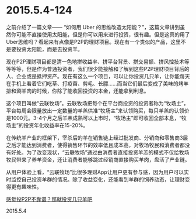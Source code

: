 2015.5.4-124
=============
之前介绍了一篇文章—— “如何用 Uber 的思维改造太阳能？”，这篇文章讲到虽然你可能不直接使用太阳能，但是你可以用来进行投资，很有趣。但是这真的用了Uber思维吗？看起来有点像是P2P的理财项目。现在有一个类似的产品，这里不是要投资太阳能，而是去投资羊。

现在P2P理财项目都是清一色地拼收益率、拼平台背景、拼交易额、拼风控技术等等等等，但是作为普通投资者，我们很少能接触和了解到这些P2P理财项目背后的人、企业或是抵押资产。现在有这么一个项目，可以让你投资几只羊，让你能每天在手机上看着它们吃草、打疫苗、剪毛、长膘……而当它们最后变成了美味的烤羊排和涮羊肉的时候，你除了能收回投资的本金，还能拿到利息。

这个项目叫做“云联牧场”。云联牧场把每个在平台商投资的投资者称为“牧场主”，平台每周会限量放出一定数量的羊羔供准“牧场主”来认领购买，每只羊羔的认领价是1000元。3-4个月之后羊羔成熟可以上市时，“牧场主”即可收回全部本息，“牧场主”的投资年化收益率在15-20%。

在传统羊产业的框架下，宰杀后的羊在销售链上经过批发商、分销商和零售商3层之后才能达到消费者，使得销售环节的效率低且成本高，对牧场牧民和消费者都没有好处。为了改变现状，“云联牧场”通过由消费者直接投资羊羔的模式不仅给牧场牧民带来了养羊资金，还让消费者能够跳过经销商直接购买羊肉，盘活了产业链。

从用户体验上看，“云联牧场”比很多理财App让用户更有参与感，因为用户可以实时监控自己投资羊群的情况。除了收益变化，还能看到羊群的饲养动态，让理财变得更有趣味性。

[感觉投P2P不靠谱？那就投资几只羊吧](http://36kr.com/p/532393.html)

2015.5.4
